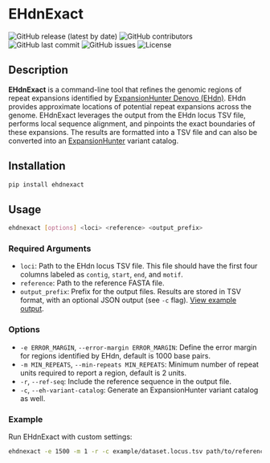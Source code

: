 # EHdnExact

![GitHub release (latest by date)](https://img.shields.io/github/v/release/rashidalabri/ehdnexact)
![GitHub contributors](https://img.shields.io/github/contributors/rashidalabri/ehdnexact)
![GitHub last commit](https://img.shields.io/github/last-commit/rashidalabri/ehdnexact)
![GitHub issues](https://img.shields.io/github/issues-raw/rashidalabri/ehdnexact)
![License](https://img.shields.io/github/license/rashidalabri/ehdnexact)

## Description

**EHdnExact** is a command-line tool that refines the genomic regions of repeat expansions identified by [ExpansionHunter Denovo (EHdn)](https://github.com/Illumina/ExpansionHunterDenovo). EHdn provides approximate locations of potential repeat expansions across the genome. EHdnExact leverages the output from the EHdn locus TSV file, performs local sequence alignment, and pinpoints the exact boundaries of these expansions. The results are formatted into a TSV file and can also be converted into an [ExpansionHunter](https://github.com/Illumina/ExpansionHunter) variant catalog.

## Installation

```bash
pip install ehdnexact
```

## Usage

```bash
ehdnexact [options] <loci> <reference> <output_prefix>
```

### Required Arguments

- `loci`: Path to the EHdn locus TSV file. This file should have the first four columns labeled as `contig`, `start`, `end`, and `motif`.
- `reference`: Path to the reference FASTA file.
- `output_prefix`: Prefix for the output files. Results are stored in TSV format, with an optional JSON output (see `-c` flag). [View example output](https://github.com/rashidalabri/ehdnexact/example).

### Options

- `-e ERROR_MARGIN`, `--error-margin ERROR_MARGIN`: Define the error margin for regions identified by EHdn, default is 1000 base pairs.
- `-m MIN_REPEATS`, `--min-repeats MIN_REPEATS`: Minimum number of repeat units required to report a region, default is 2 units.
- `-r`, `--ref-seq`: Include the reference sequence in the output file.
- `-c`, `--eh-variant-catalog`: Generate an ExpansionHunter variant catalog as well.

### Example

Run EHdnExact with custom settings:

```bash
ehdnexact -e 1500 -m 1 -r -c example/dataset.locus.tsv path/to/reference.fa example/exact.locus.tsv
```